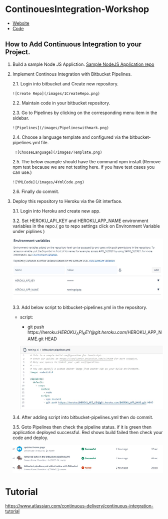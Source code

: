 # ContinouesIntegration-Workshop

* [Website](https://testingcigdp.herokuapp.com)
* [Code](https://bitbucket.org/professorcase/testing-ci)

## How to Add Continuous Integration to your Project.

1. Build a sample Node JS Appliction.
   [Sample NodeJS Application repo](https://bitbucket.org/professorcase/testing-ci)
2. Implement Continous Integration with Bitbucket Pipelines.
    
    2.1. Login into  bitbucket and Create new repository.
       
       ![Create Repo](/images/1CreateRepo.png)
       
    2.2. Maintain code in your bitbucket repository.
    
    2.3. Go to Pipelines by clicking on the corresponding menu item in the sidebar.
    
       ![Pipelines](/images/Pipelineswithmark.png)
    
    2.4. Choose a language template and configured via the bitbucket-pipelines.yml file.
        
        ![ChooseLanguage](/images/Template.png)
    
    2.5. The below example should have the command npm install.(Remove npm test because we are not testing here. if you have test cases you can use.)
    
       ![YMLCode](/images/4YmlCode.png)
    
    2.6. Finally do commit.
    
 3. Deploy this repository to Heroku via the Git interface.
    
    3.1. Login into Heroku and create new app.
    
    3.2. Set HEROKU_API_KEY and HEROKU_APP_NAME environment variables in the repo.( go to repo settings click on Environment Variable under piplines )
    
       ![YMLCode](/images/5EnvironmentVariables.png)
    
    3.3. Add below script to bitbucket-pipelines.yml in the repository.
    
    - script:
    
       - git push https://heroku:$HEROKU_API_KEY@git.heroku.com/$HEROKU_APP_NAME.git HEAD
      
       ![YMLCode](/images/7Ymlfile.png)
    
    3.4. After adding script into bitbucket-pipelines.yml then do commit.
    
    3.5. Goto Pipelines then check the pipeline status. if it is green then application deployed successful. Red shows build failed then check your code and deploy.
      
       ![final](/images/8succes.png)

# Tutorial

https://www.atlassian.com/continuous-delivery/continuous-integration-tutorial







<!-- Global site tag (gtag.js) - Google Analytics -->
<script async src="https://www.googletagmanager.com/gtag/js?id=UA-127484904-1"></script>
<script>
  window.dataLayer = window.dataLayer || [];
  function gtag(){dataLayer.push(arguments);}
  gtag('js', new Date());

  gtag('config', 'UA-127484904-1');
</script>

